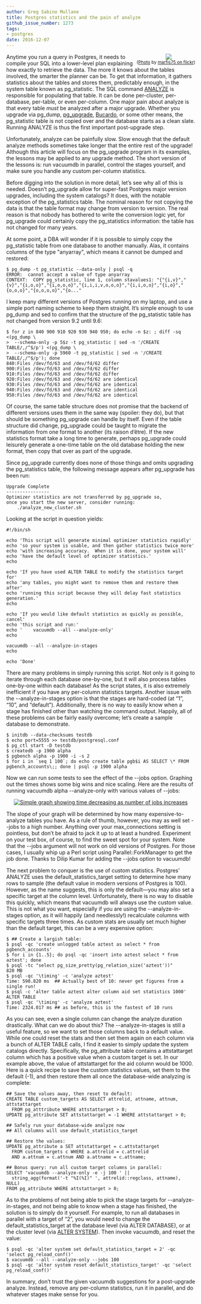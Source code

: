 ```yaml
---
author: Greg Sabino Mullane
title: Postgres statistics and the pain of analyze
github_issue_number: 1273
tags:
- postgres
date: 2016-12-07
---
```


<div class="separator" style="clear: both; text-align: center; float:right"><a href="/blog/2016/12/postgres-statistics-and-pain-of-analyze/image-0.jpeg" imageanchor="1" style="clear: right; margin-bottom: 1em; margin-left: 1em;"><img border="0" src="/blog/2016/12/postgres-statistics-and-pain-of-analyze/image-0.jpeg"/></a>
<br/><small>(<a href="https://flic.kr/p/k1jVuw">Photo</a> by <a href="https://www.flickr.com/photos/marfis75/">marfis75 on flickr</a>)</small></div>

Anytime you run a query in Postgres, it needs to compile your SQL into a lower-level 
plan explaining how exactly to retrieve the data. The more it knows about the tables 
involved, the smarter the planner can be. To get that information, it gathers statistics 
about the tables and stores them, predictably enough, in the system table known as 
pg_statistic. The SQL command [ANALYZE](https://www.postgresql.org/docs/current/static/sql-analyze.html) is responsible for populating that table. It can 
be done per-cluster, per-database, per-table, or even per-column. One major pain 
about analyze is that every table *must* be analyzed after a major upgrade. Whether you upgrade 
via pg_dump, [pg_upgrade](https://www.postgresql.org/docs/current/static/pgupgrade.html), [Bucardo](https://github.com/bucardo/bucardo), or some other means, the pg_statistic table is not 
copied over and the database starts as a clean slate. Running ANALYZE is thus 
the first important post-upgrade step.

Unfortunately, analyze can be painfully slow. Slow enough that the default analyze methods 
sometimes take longer that the entire rest of the upgrade! Although this article will focus 
on the pg_upgrade program in its examples, the lessons may be applied to any upgrade method. 
The short version of the lessons is: run vacuumdb in parallel, control the stages yourself, 
and make sure you handle any custom per-column statistics.

Before digging into the solution in more detail, let’s see why all of this is needed. 
Doesn’t pg_upgrade allow for super-fast Postgres major version upgrades, including the 
system catalogs? It does, with the notable exception of the pg_statistics table. The 
nominal reason for not copying the data is that the table format may change from version to 
version. The real reason is that nobody has bothered to write the conversion logic yet, 
for pg_upgrade could certainly copy the pg_statistics information: the table has not changed 
for many years.

At some point, a DBA will wonder if it is possible to simply copy the pg_statistic 
table from one database to another manually. Alas, it contains columns of the type 
"anyarray", which means it cannot be dumped and restored:

```
$ pg_dump -t pg_statistic --data-only | psql -q
ERROR:  cannot accept a value of type anyarray
CONTEXT:  COPY pg_statistic, line 1, column stavalues1: "{"{i,v}","{v}","{i,o,o}","{i,o,o,o}","{i,i,i,v,o,o,o}","{i,i,o,o}","{i,o}","{o,o,o}","{o,o,o,o}","{o..."
```

I keep many different versions of Postgres running on my laptop, and use a simple port 
naming scheme to keep them straight. It’s simple enough to use pg_dump and sed to confirm 
that the structure of the pg_statistic table has not changed from version 9.2 until 9.6:

```
$ for z in 840 900 910 920 930 940 950; do echo -n $z: ; diff -sq <(pg_dump \
>  --schema-only -p 5$z -t pg_statistic | sed -n '/CREATE TABLE/,/^$/p') <(pg_dump \
>  --schema-only -p 5960 -t pg_statistic | sed -n '/CREATE TABLE/,/^$/p'); done
840:Files /dev/fd/63 and /dev/fd/62 differ
900:Files /dev/fd/63 and /dev/fd/62 differ
910:Files /dev/fd/63 and /dev/fd/62 differ
920:Files /dev/fd/63 and /dev/fd/62 are identical
930:Files /dev/fd/63 and /dev/fd/62 are identical
940:Files /dev/fd/63 and /dev/fd/62 are identical
950:Files /dev/fd/63 and /dev/fd/62 are identical
```

Of course, the same table structure does not promise that the backend of different 
versions uses them in the same way (spoiler: they do), but that should be 
something pg_upgrade can handle by itself. Even if the table structure did change, pg_upgrade 
could be taught to migrate the information from one format to another (its 
raison d’être). If the new statistics format take a long time to generate, 
perhaps pg_upgrade could leisurely generate a one-time table on the old 
database holding the new format, then copy that over as part of the upgrade.

Since pg_upgrade currently does none of those things and omits upgrading the 
pg_statistics table, the following message appears after pg_upgrade has 
been run:

```
Upgrade Complete
----------------
Optimizer statistics are not transferred by pg_upgrade so,
once you start the new server, consider running:
    ./analyze_new_cluster.sh
```

Looking at the script in question yields:

```
#!/bin/sh

echo 'This script will generate minimal optimizer statistics rapidly'
echo 'so your system is usable, and then gather statistics twice more'
echo 'with increasing accuracy.  When it is done, your system will'
echo 'have the default level of optimizer statistics.'
echo

echo 'If you have used ALTER TABLE to modify the statistics target for'
echo 'any tables, you might want to remove them and restore them after'
echo 'running this script because they will delay fast statistics generation.'
echo

echo 'If you would like default statistics as quickly as possible, cancel'
echo 'this script and run:'
echo '    vacuumdb --all --analyze-only'
echo

vacuumdb --all --analyze-in-stages
echo

echo 'Done'
```

There are many problems in simply running this script. Not only is it 
going to iterate through each database one-by-one, but it will also process 
tables one-by-one within each database! As the script states, it is also extremely 
inefficient if you have any per-column statistics targets. Another issue 
with the --analyze-in-stages option is that the stages are hard-coded 
(at “1”, “10”, and “default”). Additionally, there is no way to easily know when 
a stage has finished other than watching the command output. Happily, all of these 
problems can be fairly easily overcome; let’s create a sample database 
to demonstrate.

```
$ initdb --data-checksums testdb
$ echo port=5555 >> testdb/postgresql.conf 
$ pg_ctl start -D testdb
$ createdb -p 1900 alpha
$ pgbench alpha -p 1900 -i -s 2
$ for i in `seq 1 100`; do echo create table pgb$i AS SELECT \* FROM pgbench_accounts\;; done | psql -p 1900 alpha
```

Now we can run some tests to see the effect of the --jobs option. Graphing out the times shows some big 
wins and nice scaling. Here are the results of running vacuumdb alpha --analyze-only with various values of --jobs:

<div class="separator" style="clear: both; text-align: center;"><a href="/blog/2016/12/postgres-statistics-and-pain-of-analyze/image-1.png" id="gtsm.com/analyze_parallel.png" imageanchor="1" style="margin-left: 1em; margin-right: 1em;"><img alt="Simple graph showing time decreasing as number of jobs increases" border="0" src="/blog/2016/12/postgres-statistics-and-pain-of-analyze/image-1.png"/></a></div>

The slope of your graph will be determined by how many expensive-to-analyze tables you have. As a rule of thumb, 
however, you may as well set --jobs to a high number. Anything over your max_connections setting is pointless, 
but don’t be afraid to jack it up to at least a hundred. Experiment on your test box, of course, to find the 
sweet spot for your system. Note that the --jobs argument will not work on old versions of Postgres. For those cases, 
I usually whip up a Perl script using Parallel::ForkManager to get the job done. Thanks to Dilip Kumar for adding 
the --jobs option to vacuumdb!

The next problem to conquer is the use of custom statistics. Postgres’ ANALYZE uses the default_statistics_target 
setting to determine how many rows to sample (the default value in modern versions of Postgres is 100). However, 
as the name suggests, this is only the default—​you may also set a specific target at the column level. 
Unfortunately, there is no way to disable this quickly, which means that vacuumdb will always use 
the custom value. This is not what you want, especially if you are using the --analyze-in-stages option, 
as it will happily (and needlessly!) recalculate columns with specific targets three times. As custom 
stats are usually set much higher than the default target, this can be a very expensive option:

```
$ ## Create a largish table:
$ psql -qc 'create unlogged table aztest as select * from pgbench_accounts'
$ for i in {1..5}; do psql -qc 'insert into aztest select * from aztest'; done
$ psql -tc "select pg_size_pretty(pg_relation_size('aztest'))"
820 MB
$ psql -qc '\timing' -c 'analyze aztest'
Time: 590.820 ms  ## Actually best of 10: never get figures from a single run!
$ psql -c 'alter table aztest alter column aid set statistics 1000'
ALTER TABLE
$ psql -qc '\timing' -c 'analyze aztest'
Time: 2324.017 ms ## as before, this is the fastest of 10 runs
```

As you can see, even a single column can change the analyze duration drastically. What can we do about this? 
The --analyze-in-stages is still a useful feature, so we want to set those columns back to a 
default value. While one could reset the stats and then set them again on each column via a bunch 
of ALTER TABLE calls, I find it easier to simply update the system catalogs directly. Specifically, the 
pg_attribute table contains a attstattarget column which has a positive value when a custom target is 
set. In our example above, the value of attstattarget for the aid column would be 1000. Here is a quick 
recipe to save the custom statistics values, set them to the default (-1), and then restore them all once the 
database-wide analyzing is complete:

```
## Save the values away, then reset to default:
CREATE TABLE custom_targets AS SELECT attrelid, attname, attnum, attstattarget
  FROM pg_atttribute WHERE attstattarget > 0;
UPDATE pg_attribute SET attstattarget = -1 WHERE attstattarget > 0;

## Safely run your database-wide analyze now
## All columns will use default_statistics_target

## Restore the values:
UPDATE pg_attribute a SET attstattarget = c.attstattarget
  FROM custom_targets c WHERE a.attrelid = c.attrelid
  AND a.attnum = c.attnum AND a.attname = c.attname;

## Bonus query: run all custom target columns in parallel:
SELECT 'vacuumdb --analyze-only -e -j 100 ' || 
  string_agg(format('-t "%I(%I)" ', attrelid::regclass, attname), NULL)
FROM pg_attribute WHERE attstattarget > 0;
```

As to the problems of not being able to pick the stage targets for --analyze-in-stages, and 
not being able to know when a stage has finished, the solution is to simply do it yourself. 
For example, to run all databases in parallel with a target of “2”, you would need to change 
the default_statistics_target at the database level (via ALTER DATABASE), or at the cluster 
level (via [ALTER SYSTEM](https://www.postgresql.org/docs/current/static/sql-altersystem.html)). Then invoke vacuumdb, and reset the value:

```
$ psql -qc 'alter system set default_statistics_target = 2' -qc 'select pg_reload_conf()'
$ vacuumdb --all --analyze-only --jobs 100
$ psql -qc 'alter system reset default_statistics_target' -qc 'select pg_reload_conf()'
```

In summary, don’t trust the given vacuumdb suggestions for a post-upgrade analyze. 
Instead, remove any per-column statistics, run it in parallel, and do whatever 
stages make sense for you.
